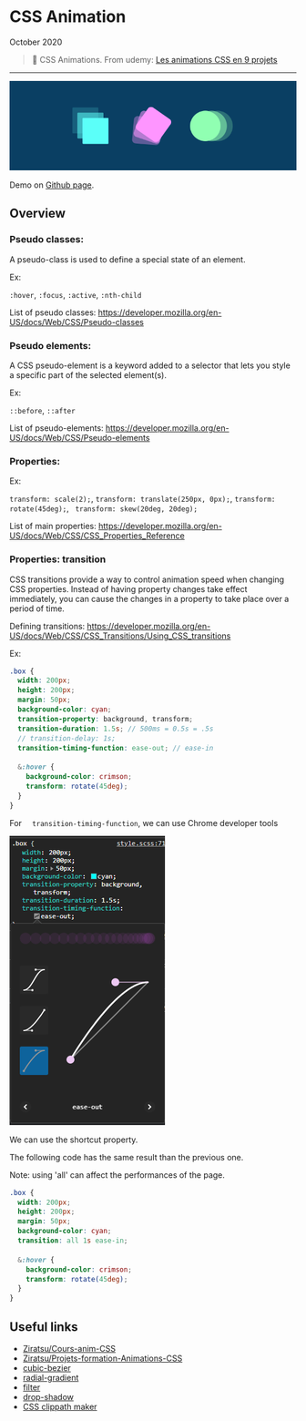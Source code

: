 # CSS Animation



October 2020

> 🔨  CSS Animations. From udemy: [Les animations CSS en 9 projets](https://www.udemy.com/course/les-animations-css-en-9-projets/) 

* * *

![logo](_readme-img/logo.png)



Demo on [Github page](https://raigyo.github.io/css-animations/).

## Overview

### Pseudo classes:

A pseudo-class is used to define a special state of an element.

Ex: 

`:hover`, `:focus`,  `:active`, `:nth-child`

List of pseudo classes: https://developer.mozilla.org/en-US/docs/Web/CSS/Pseudo-classes

### Pseudo elements:

A CSS pseudo-element is a keyword added to a selector that lets you style a specific part of the selected element(s).

Ex:

`::before`, `::after`

List of pseudo-elements: https://developer.mozilla.org/en-US/docs/Web/CSS/Pseudo-elements

### Properties:

Ex:

 `transform: scale(2);`, `transform: translate(250px, 0px);`, `transform: rotate(45deg);`, ` transform: skew(20deg, 20deg);`

List of main properties: https://developer.mozilla.org/en-US/docs/Web/CSS/CSS_Properties_Reference

### Properties: transition

CSS transitions provide a way to control animation speed when changing CSS properties. Instead of having property changes take effect immediately, you can cause the changes in a property to take place over a period of time.

Defining transitions: https://developer.mozilla.org/en-US/docs/Web/CSS/CSS_Transitions/Using_CSS_transitions

Ex:

````scss
.box {
  width: 200px;
  height: 200px;
  margin: 50px;
  background-color: cyan;
  transition-property: background, transform;
  transition-duration: 1.5s; // 500ms = 0.5s = .5s
  // transition-delay: 1s;
  transition-timing-function: ease-out; // ease-in

  &:hover {
    background-color: crimson;
    transform: rotate(45deg);
  }
}
````

For `  transition-timing-function`, we can use Chrome developer tools

![capture](_readme-img/bezier-01.PNG)

We can use the shortcut property.

The following code has the same result than the previous one.

Note: using 'all' can affect the performances of the page.

````scss
.box {
  width: 200px;
  height: 200px;
  margin: 50px;
  background-color: cyan;
  transition: all 1s ease-in;

  &:hover {
    background-color: crimson;
    transform: rotate(45deg);
  }
}
````



## Useful links

- [Ziratsu/Cours-anim-CSS](https://github.com/Ziratsu/Cours-anim-CSS)
- [Ziratsu/Projets-formation-Animations-CSS](https://github.com/Ziratsu/Projets-formation-Animations-CSS)
- [cubic-bezier](https://cubic-bezier.com/)
- [radial-gradient](https://developer.mozilla.org/en-US/docs/Web/CSS/radial-gradient)
- [filter](https://developer.mozilla.org/en-US/docs/Web/CSS/filter)
- [drop-shadow](https://developer.mozilla.org/en-US/docs/Web/CSS/filter-function/drop-shadow)
- [CSS clippath maker](https://bennettfeely.com/clippy/)